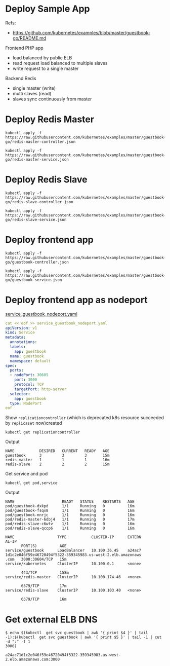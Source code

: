 # Deploy Sample App

Refs: 
- https://github.com/kubernetes/examples/blob/master/guestbook-go/README.md

Frontend PHP app
- load balanced by public ELB
- read request load balanced to multiple slaves
- write request to a single master

Backend Redis
- single master (write)
- multi slaves (read)
- slaves sync continuously from master

# Deploy Redis Master
```
kubectl apply -f https://raw.githubusercontent.com/kubernetes/examples/master/guestbook-go/redis-master-controller.json

kubectl apply -f https://raw.githubusercontent.com/kubernetes/examples/master/guestbook-go/redis-master-service.json
```

# Deploy Redis Slave
```
kubectl apply -f https://raw.githubusercontent.com/kubernetes/examples/master/guestbook-go/redis-slave-controller.json

kubectl apply -f https://raw.githubusercontent.com/kubernetes/examples/master/guestbook-go/redis-slave-service.json
```

# Deploy frontend app
```
kubectl apply -f https://raw.githubusercontent.com/kubernetes/examples/master/guestbook-go/guestbook-controller.json

kubectl apply -f https://raw.githubusercontent.com/kubernetes/examples/master/guestbook-go/guestbook-service.json
```
# Deploy frontend app as nodeport

[service_guestbook_nodeport.yaml](service_guestbook_nodeport.yaml)
```yaml
cat << eof >> service_guestbook_nodeport.yaml
apiVersion: v1
kind: Service
metadata:
  annotations:
  labels:
    app: guestbook
  name: guestbook
  namespace: default
spec:
  ports:
  - nodePort: 30605
    port: 3000
    protocol: TCP
    targetPort: http-server
  selector:
    app: guestbook
  type: NodePort
eof
```

Show `replicationcontroller` (which is deprecated k8s resource succeeded by `replicaset` now)created
```
kubectl get replicationcontroller
```

Output
```
NAME           DESIRED   CURRENT   READY   AGE
guestbook      3         3         3       15m
redis-master   1         1         1       16m
redis-slave    2         2         2       15m
```

Get service and pod
```
kubectl get pod,service
```

Output
```
NAME                     READY   STATUS    RESTARTS   AGE
pod/guestbook-dxkpd      1/1     Running   0          16m
pod/guestbook-fsqx8      1/1     Running   0          16m
pod/guestbook-nnrjc      1/1     Running   0          16m
pod/redis-master-6dbj4   1/1     Running   0          17m
pod/redis-slave-c6wtv    1/1     Running   0          16m
pod/redis-slave-qccp6    1/1     Running   0          16m

NAME                   TYPE           CLUSTER-IP      EXTERN
AL-IP
       PORT(S)          AGE
service/guestbook      LoadBalancer   10.100.36.45    a24ac7
1d1c2e046f59e46720494f5322-359345983.us-west-2.elb.amazonaws
.com   3000:30604/TCP   15m
service/kubernetes     ClusterIP      10.100.0.1      <none>

       443/TCP          158m
service/redis-master   ClusterIP      10.100.174.46   <none>

       6379/TCP         17m
service/redis-slave    ClusterIP      10.100.103.40   <none>

       6379/TCP         16m
```

# Get external ELB DNS
```
$ echo $(kubectl  get svc guestbook | awk '{ print $4 }' | tail -1):$(kubectl  get svc guestbook | awk '{ print $5 }' | tail -1 | cut -d ":" -f 1
3000)

a24ac71d1c2e046f59e46720494f5322-359345983.us-west-2.elb.amazonaws.com:3000
```